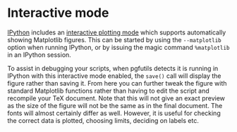 <!--
SPDX-FileCopyrightText: Blair Bonnett
SPDX-License-Identifier: BSD-3-Clause
-->

Interactive mode
================

[IPython][1] includes an [interactive plotting mode][2] which supports
automatically showing Matplotlib figures. This can be started by using the
`--matplotlib` option when running IPython, or by issuing the magic command
`%matplotlib` in an IPython session.

To assist in debugging your scripts, when pgfutils detects it is running in
IPython with this interactive mode enabled, the `save()` call will display the
figure rather than saving it. From here you can further tweak the figure with
standard Matplotlib functions rather than having to edit the script and
recompile your TeX document. Note that this will not give an exact preview as
the size of the figure will not be the same as in the final document. The fonts
will almost certainly differ as well. However, it is useful for checking the
correct data is plotted, choosing limits, deciding on labels etc.

[1]: https://ipython.org/
[2]: https://ipython.readthedocs.io/en/stable/interactive/plotting.html
